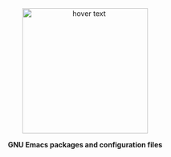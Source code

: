 <div align="center">
  <img src="https://github.com/SciBourne/emacs.d/raw/master/emacs.png" width="250" title="hover text">
  <p>
  <b>GNU Emacs packages and configuration files</b>
    </p>
</div>

